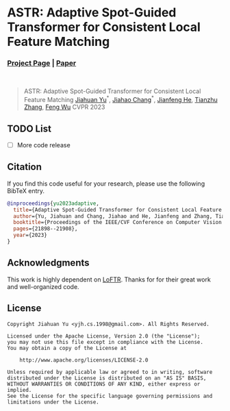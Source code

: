 # ASTR: Adaptive Spot-Guided Transformer for Consistent Local Feature Matching

### [Project Page](https://astr2023.github.io/) | [Paper](https://arxiv.org/pdf/2303.16624.pdf)
<br/>

> ASTR: Adaptive Spot-Guided Transformer for Consistent Local Feature Matching
> [Jiahuan Yu](https://monsoon-cs.moe/)<sup>\*</sup>, [Jiahao Chang](https://scholar.google.com/citations?user=HA5zLp4AAAAJ)<sup>\*</sup>, [Jianfeng He](#), [Tianzhu Zhang](http://staff.ustc.edu.cn/~tzzhang/), [Feng Wu](https://www.ustc.edu.cn/info/1007/6927.htm)
> CVPR 2023

## TODO List

- [ ] More code release

## Citation

If you find this code useful for your research, please use the following BibTeX entry.

```bibtex
@inproceedings{yu2023adaptive,
  title={Adaptive Spot-Guided Transformer for Consistent Local Feature Matching},
  author={Yu, Jiahuan and Chang, Jiahao and He, Jianfeng and Zhang, Tianzhu and Yu, Jiyang and Wu, Feng},
  booktitle={Proceedings of the IEEE/CVF Conference on Computer Vision and Pattern Recognition},
  pages={21898--21908},
  year={2023}
}
```

## Acknowledgments

This work is highly dependent on [LoFTR](https://zju3dv.github.io/loftr/). Thanks for for their great work and well-organized code.

## License

```
Copyright Jiahuan Yu <yjh.cs.1998@gmail.com>. All Rights Reserved.

Licensed under the Apache License, Version 2.0 (the "License");
you may not use this file except in compliance with the License.
You may obtain a copy of the License at

    http://www.apache.org/licenses/LICENSE-2.0

Unless required by applicable law or agreed to in writing, software
distributed under the License is distributed on an "AS IS" BASIS,
WITHOUT WARRANTIES OR CONDITIONS OF ANY KIND, either express or implied.
See the License for the specific language governing permissions and
limitations under the License.
```

